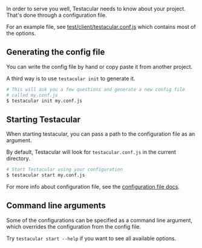 In order to serve you well, Testacular needs to know about your
project. That's done through a configuration file.

For an example file, see [test/client/testacular.conf.js]
which contains most of the options.

## Generating the config file
You can write the config file by hand or copy paste it from another project.

A third way is to use `testacular init` to generate it.
```bash
# This will ask you a few questions and generate a new config file
# called my.conf.js
$ testacular init my.conf.js
```

## Starting Testacular
When starting testacular, you can pass a path to the configuration file as an argument.

By default, Testacular will look for `testacular.conf.js` in the current directory.
```bash
# Start Testacular using your configuration
$ testacular start my.conf.js
```
For more info about configuration file, see the [configuration file docs].

## Command line arguments
Some of the configurations can be specified as a command line argument, which
overrides the configuration from the config file.

Try `testacular start --help` if you want to see all available options.


[test/client/testacular.conf.js]: https://github.com/testacular/testacular/blob/master/test/client/testacular.conf.js
[configuration file docs]: ../config/configuration_file.html
